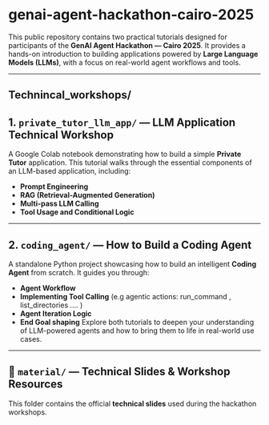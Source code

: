 # genai-agent-hackathon-cairo-2025

This public repository contains two practical tutorials designed for participants of the **GenAI Agent Hackathon — Cairo 2025**. It provides a hands-on introduction to building applications powered by **Large Language Models (LLMs)**, with a focus on real-world agent workflows and tools.

---
## Technincal_workshops/ 
## 1. `private_tutor_llm_app/` — LLM Application Technical Workshop

A Google Colab notebook demonstrating how to build a simple **Private Tutor** application. This tutorial walks through the essential components of an LLM-based application, including:

- **Prompt Engineering**
- **RAG (Retrieval-Augmented Generation)**
- **Multi-pass LLM Calling**
- **Tool Usage and Conditional Logic**

---

## 2. `coding_agent/` — How to Build a Coding Agent

A standalone Python project showcasing how to build an intelligent **Coding Agent** from scratch. It guides you through:
- **Agent Workflow**
- **Implementing Tool Calling** (e.g agentic actions:  run_command , list_directories .... )
- **Agent Iteration Logic**
- **End Goal shaping** 
Explore both tutorials to deepen your understanding of LLM-powered agents and how to bring them to life in real-world use cases.

---

## 📁 `material/` — Technical Slides & Workshop Resources

This folder contains the official **technical slides** used during the hackathon workshops. 

